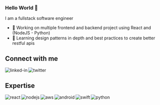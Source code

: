 ### Hello World 👋
I am a fullstack software engineer
- 🔭 Working on multiple frontend and backend project using React and (NodeJS - Python)
- 🌱 Learning design patterns in depth and best practices to create better restful apis

## Connect with me
[<img align="left" alt="linked-in" src="https://img.shields.io/badge/linkedin-%230077B5.svg?&style=for-the-badge&logo=linkedin&logoColor=white"></img>](https://www.linkedin.com/in/robertofz)
[<img align="left" alt="twitter" src="https://img.shields.io/badge/twitter-%231DA1F2.svg?&style=for-the-badge&logo=twitter&logoColor=white" />](https://twitter.com/RobeertoFZ)
<br/>
## Expertise

<img align="left" alt="react" src="https://img.shields.io/badge/react%20-%2320232a.svg?&style=for-the-badge&logo=react&logoColor=%2361DAFB" />
<img align="left" alt="nodejs" src="https://img.shields.io/badge/node.js%20-%2343853D.svg?&style=for-the-badge&logo=node.js&logoColor=white" />
<img align="left" alt="aws" src="https://img.shields.io/badge/Amazon%20AWS-%23232F3E?logo=amazon-aws&logoColor=white&style=for-the-badge" />
<img align="left" alt="android" src="https://img.shields.io/badge/Android-3DDC84?logo=android&logoColor=white&style=for-the-badge" />
<img align="left" alt="swift" src="https://img.shields.io/badge/Swift-ff443a?logo=swift&logoColor=white&style=for-the-badge" />
<img align="left" alt="python" src="https://img.shields.io/badge/Python-FFD43B.svg?&style=for-the-badge&logo=python&logoColor=white" />
